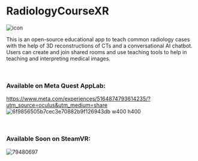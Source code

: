 # RadiologyCourseXR
![icon](https://github.com/yusufalibrahim1994/RadiologyCourseXR/assets/57629778/2f15fb46-bed8-4944-ab4f-490268e5a8cd)

This is an open-source educational app to teach common radiology cases with the help of 3D reconstructions of CTs and a conversational AI chatbot. Users can create and join shared rooms and use teaching tools to help in teaching and interpreting medical images.

<br /> 

### Available on Meta Quest AppLab:<br /> 
[https://www.meta.com/experiences/5164874793614235/?utm_source=oculus&utm_medium=share
](https://www.meta.com/s/geDgfEqhI)
![6f9856505b7cec3e70882b9f126943db w400 h400](https://github.com/yusufalibrahim1994/RadiologyCourseXR/assets/57629778/238517f7-c1e6-4832-bbfc-eb0f5bd5625e)


<br /> 

### Available Soon on SteamVR:

![79480697](https://github.com/yusufalibrahim1994/RadiologyCourseXR/assets/57629778/1cf0458e-15d7-436e-9436-f5ef60a8ff80)
